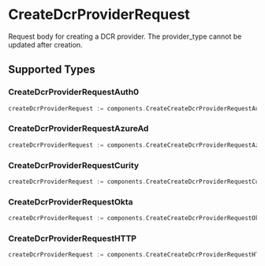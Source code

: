 # CreateDcrProviderRequest

Request body for creating a DCR provider. The provider_type cannot be updated after creation.


## Supported Types

### CreateDcrProviderRequestAuth0

```go
createDcrProviderRequest := components.CreateCreateDcrProviderRequestAuth0(components.CreateDcrProviderRequestAuth0{/* values here */})
```

### CreateDcrProviderRequestAzureAd

```go
createDcrProviderRequest := components.CreateCreateDcrProviderRequestAzureAd(components.CreateDcrProviderRequestAzureAd{/* values here */})
```

### CreateDcrProviderRequestCurity

```go
createDcrProviderRequest := components.CreateCreateDcrProviderRequestCurity(components.CreateDcrProviderRequestCurity{/* values here */})
```

### CreateDcrProviderRequestOkta

```go
createDcrProviderRequest := components.CreateCreateDcrProviderRequestOkta(components.CreateDcrProviderRequestOkta{/* values here */})
```

### CreateDcrProviderRequestHTTP

```go
createDcrProviderRequest := components.CreateCreateDcrProviderRequestHTTP(components.CreateDcrProviderRequestHTTP{/* values here */})
```

